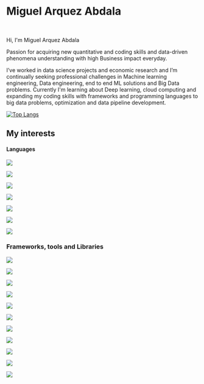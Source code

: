 # Miguel Arquez Abdala
<br />

Hi, I'm Miguel Arquez Abdala

Passion for acquiring new quantitative and coding skills and data-driven phenomena understanding with high Business impact everyday.

I’ve worked in data science projects and economic research and I’m continually seeking professional challenges in Machine learning engineering, Data engineering, end to end ML solutions and Big Data problems. Currently I'm learning about Deep learning, cloud computing and expanding my coding skills with frameworks and programming languages to big data problems, optimization and data pipeline development.


[![Top Langs](https://github-readme-stats.vercel.app/api/top-langs/?username=abdala9512&layout=compact)](https://github.com/abdala9512/github-readme-stats)

## My interests

#### Languages

![](https://img.shields.io/badge/-Python-informational?style=flat&logo=Python&logoColor=white&color=2bbc8a)

![](https://img.shields.io/badge/-R-informational?style=flat&logo=R&logoColor=white&color=2bbc8a)

![](https://img.shields.io/badge/-JavaScript-informational?style=flat&logo=JavaScript&logoColor=white&color=2bbc8a)

![](https://img.shields.io/badge/-Scala-informational?style=flat&logo=scala&logoColor=white&color=2bbc8a)

![](https://img.shields.io/badge/-C++-informational?style=flat&logo=C&logoColor=white&color=2bbc8a)

![](https://img.shields.io/badge/-Linux-informational?style=flat&logo=Linux&logoColor=white&color=2bbc8a)

![](https://img.shields.io/badge/-SQL-informational?style=flat&logo=postgresql&logoColor=white&color=2bbc8a)


### Frameworks, tools and Libraries

![](https://img.shields.io/badge/-Tensorflow-informational?style=flat&logo=TEnsorflow&logoColor=white&color=2bbc8a)

![](https://img.shields.io/badge/-Pytorch-informational?style=flat&logo=Pytorch&logoColor=white&color=2bbc8a)


![](https://img.shields.io/badge/-sklearn-informational?style=flat&logo=scikit-learn&logoColor=white&color=2bbc8a)

![](https://img.shields.io/badge/-Spark-informational?style=flat&logo=apache&logoColor=white&color=2bbc8a)

![](https://img.shields.io/badge/-D3.js-informational?style=flat&logo=D3.js&logoColor=white&color=2bbc8a)

![](https://img.shields.io/badge/-Flask-informational?style=flat&logo=flask&logoColor=white&color=2bbc8a)

![](https://img.shields.io/badge/-Django-informational?style=flat&logo=django&logoColor=white&color=2bbc8a)

![](https://img.shields.io/badge/-Docker-informational?style=flat&logo=docker&logoColor=white&color=2bbc8a)

![](https://img.shields.io/badge/-Kubernetes-informational?style=flat&logo=kubernetes&logoColor=white&color=2bbc8a)

![](https://img.shields.io/badge/-AWS-informational?style=flat&logo=amazon&logoColor=white&color=2bbc8a)

![](https://img.shields.io/badge/-VScode-informational?style=flat&logo=&logoColor=white&color=2bbc8a)


